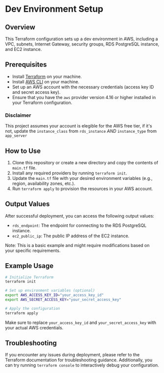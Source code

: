 # Dev Environment Setup

## Overview

This Terraform configuration sets up a dev environment in AWS, including a VPC, subnets, Internet Gateway, security groups, RDS PostgreSQL instance, and EC2 instance.

## Prerequisites

*   Install [Terraform](https://www.terraform.io/) on your machine.
*   Install [AWS CLI](https://docs.aws.amazon.com/cli/latest/userguide/getting-started-install.html) on your machine.
*   Set up an AWS account with the necessary credentials (access key ID and secret access key).
*   Ensure that you have the `aws` provider version 4.16 or higher installed in your Terraform configuration.

### Disclaimer
This project assumes your account is elegible for the AWS free tier, if it's not, update the `instance_class` from `rds_instance` *AND* `instance_type` from `app_server` 

## How to Use

1.  Clone this repository or create a new directory and copy the contents of `main.tf` file.
2.  Install any required providers by running `terraform init`.
3.  Update the `main.tf` file with your desired environment variables (e.g., region, availability zones, etc.).
4.  Run `terraform apply` to provision the resources in your AWS account.

## Output Values

After successful deployment, you can access the following output values:

*   `rds_endpoint`: The endpoint for connecting to the RDS PostgreSQL instance.
*   `ec2_public_ip`: The public IP address of the EC2 instance.

Note: This is a basic example and might require modifications based on your specific requirements.

## Example Usage

```bash
# Initialize Terraform
terraform init

# Set up environment variables (optional)
export AWS_ACCESS_KEY_ID="your_access_key_id"
export AWS_SECRET_ACCESS_KEY="your_secret_access_key"

# Apply the configuration
terraform apply
```

Make sure to replace `your_access_key_id` and `your_secret_access_key` with your actual AWS credentials.

## Troubleshooting

If you encounter any issues during deployment, please refer to the Terraform documentation for troubleshooting guidance. Additionally, you can 
try running `terraform console` to interactively debug your configuration.
